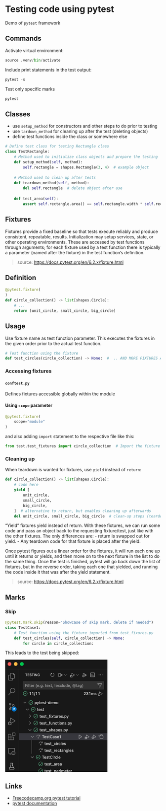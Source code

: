 # Testing code using pytest

Demo of `pytest` framework


## Commands

Activate virtual environment:

```python
source .venv/bin/activate
```

Include print statements in the test output:
```python
pytest -s
```

Test only specific marks

```python
pytest 
```

## Classes

- use `setup_method` for constructors and other steps to do prior to testing
- use `tardown_method` for cleaning up after the test (deleting objects)
- define test functions inside the class or somewhere else

```python
# Define test class for testing Rectangle class
class TestRectangle:
    # Method used to initialize class objects and prepare the testing
    def setup_method(self, method):
        self.rectangle = shapes.Rectangle(3, 4)  # example object

    # Method used to clean up after tests
    def teardown_method(self, method):
        del self.rectangle  # delete object after use

    def test_area(self):
        assert self.rectangle.area() == self.rectangle.width * self.rectangle.height
```

## Fixtures

Fixtures provide a fixed baseline so that tests execute reliably and produce consistent, repeatable, results. Initialization may setup services, state, or other operating environments. These are accessed by test functions through arguments; for each fixture used by a test function there is typically a parameter (named after the fixture) in the test function’s definition.

>source: https://docs.pytest.org/en/6.2.x/fixture.html

## Definition

```python
@pytest.fixture(
)
def circle_collection() -> list[shapes.Circle]:
    # ...
    return [unit_circle, small_circle, big_circle]
```

## Usage

Use fixture name as test function parameter. This executes the fixtures in the given order prior to the actual test function. 

```python
# Test function using the fixture
def test_circles(circle_collection) -> None:  #  .. AND MORE FIXTURES AS PARAMS IF NEEDED
```

### Accessing fixtures

#### `conftest.py`

Defines fixtures accessible globally within the module

#### Using `scope` parameter

```python
@pytest.fixture(
    scope="module"
)
```

and also adding `import` statement to the respective file like this:
```python
from test.test_fixtures import circle_collection  # Import the fixture
```

### Cleaning up

When teardown is wanted for fixtures, use `yield` instead of `return`:

```python
def circle_collection() -> list[shapes.Circle]:
    # code here
    yield [
        unit_circle,
        small_circle,
        big_circle,
    ]  # alternative to return, but enables cleaning up afterwards
    del unit_circle, small_circle, big_circle  # clean-up steps (teardown code)
```

“Yield” fixtures yield instead of return. With these fixtures, we can run some code and 
pass an object back to the requesting fixture/test, just like with the other fixtures. 
The only differences are:
    - return is swapped out for yield.
    - Any teardown code for that fixture is placed after the yield.

Once pytest figures out a linear order for the fixtures, it will run each one up until it
returns or yields, and then move on to the next fixture in the list to do the same thing.
Once the test is finished, pytest will go back down the list of fixtures, but in the reverse order, 
taking each one that yielded, and running the code inside it that was after the yield statement.

>source: https://docs.pytest.org/en/6.2.x/fixture.html

## Marks

### Skip

```python
@pytest.mark.skip(reason="Showcase of skip mark, delete if needed")
class TestCase1:
    # Test function using the fixture imported from test_fixures.py
    def test_circles(self, circle_collection) -> None:
        for circle in circle_collection:
```

This leads to the test being skipped:

![](doc/skip.png)

## Links

- [Freecodecamp.org pytest tutorial](https://www.youtube.com/watch?v=cHYq1MRoyI0)
- [pytest documentation](https://docs.pytest.org/en/6.2.x/contents.html)

